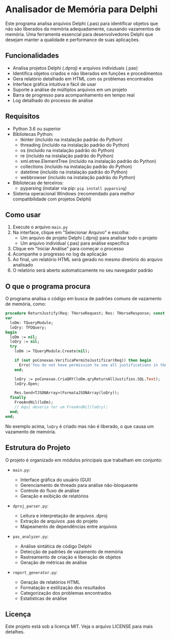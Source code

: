 # Analisador de Memória para Delphi

Este programa analisa arquivos Delphi (.pas) para identificar objetos que não são liberados da memória adequadamente, causando vazamentos de memória. Uma ferramenta essencial para desenvolvedores Delphi que desejam manter a qualidade e performance de suas aplicações.

## Funcionalidades

- Analisa projetos Delphi (.dproj) e arquivos individuais (.pas)
- Identifica objetos criados e não liberados em funções e procedimentos
- Gera relatório detalhado em HTML com os problemas encontrados
- Interface gráfica intuitiva e fácil de usar
- Suporte a análise de múltiplos arquivos em um projeto
- Barra de progresso para acompanhamento em tempo real
- Log detalhado do processo de análise

## Requisitos

- Python 3.6 ou superior
- Bibliotecas Python:
  - tkinter (incluído na instalação padrão do Python)
  - threading (incluído na instalação padrão do Python)
  - os (incluído na instalação padrão do Python)
  - re (incluído na instalação padrão do Python)
  - xml.etree.ElementTree (incluído na instalação padrão do Python)
  - collections (incluído na instalação padrão do Python)
  - datetime (incluído na instalação padrão do Python)
  - webbrowser (incluído na instalação padrão do Python)
- Bibliotecas de terceiros:
  - pyparsing (instalar via pip: `pip install pyparsing`)
- Sistema operacional Windows (recomendado para melhor compatibilidade com projetos Delphi)

## Como usar

1. Execute o arquivo `main.py`
2. Na interface, clique em "Selecionar Arquivo" e escolha:
   - Um arquivo de projeto Delphi (.dproj) para analisar todo o projeto
   - Um arquivo individual (.pas) para análise específica
3. Clique em "Iniciar Análise" para começar o processo
4. Acompanhe o progresso no log da aplicação
5. Ao final, um relatório HTML será gerado no mesmo diretório do arquivo analisado
6. O relatório será aberto automaticamente no seu navegador padrão

## O que o programa procura

O programa analisa o código em busca de padrões comuns de vazamento de memória, como:

```pascal
procedure ReturnJustify(Req: THorseRequest; Res: THorseResponse; const poConexao: TdmConexao);
var
  loDm: TQueryModule;
  loQry: TFDQuery;
begin
  loDm := nil;
  loQry := nil;
  try
    loDm := TQueryModule.Create(nil);

    if (not poConexao.VerificaPermiteJustificar(Req)) then begin
      Erro('You do not have permission to see all justifications in the system');
    end;

    loQry := poConexao.CriaQRY(loDm.qryReturnAllJustifies.SQL.Text);
    loQry.Open;

    Res.Send<TJSONArray>(FormataJSONArray(loQry));
  finally
    FreeAndNil(loDm);
    // Aqui deveria ter um FreeAndNil(loQry);
  end;
end;
```

No exemplo acima, `loQry` é criado mas não é liberado, o que causa um vazamento de memória.

## Estrutura do Projeto

O projeto é organizado em módulos principais que trabalham em conjunto:

- `main.py`: 
  - Interface gráfica do usuário (GUI)
  - Gerenciamento de threads para análise não-bloqueante
  - Controle do fluxo de análise
  - Geração e exibição de relatórios

- `dproj_parser.py`:
  - Leitura e interpretação de arquivos .dproj
  - Extração de arquivos .pas do projeto
  - Mapeamento de dependências entre arquivos

- `pas_analyzer.py`:
  - Análise sintática de código Delphi
  - Detecção de padrões de vazamento de memória
  - Rastreamento de criação e liberação de objetos
  - Geração de métricas de análise

- `report_generator.py`:
  - Geração de relatórios HTML
  - Formatação e estilização dos resultados
  - Categorização dos problemas encontrados
  - Estatísticas de análise

## Licença

Este projeto está sob a licença MIT. Veja o arquivo LICENSE para mais detalhes. 